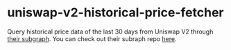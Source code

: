 # uniswap-v2-historical-price-fetcher

Query historical price data of the last 30 days from Uniswap V2 through [their subgraph](https://thegraph.com/explorer/subgraph/uniswap/uniswap-v2). You can check out their subraph repo [here](https://github.com/Uniswap/uniswap-v2-subgraph).
